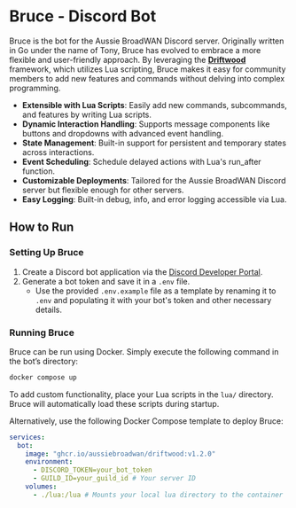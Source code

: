# Bruce - Discord Bot

Bruce is the bot for the Aussie BroadWAN Discord server. Originally written in Go under the name of Tony, Bruce has evolved to embrace a more flexible and user-friendly approach. By leveraging the **[Driftwood]** framework, which utilizes Lua scripting, Bruce makes it easy for community members to add new features and commands without delving into complex programming.

- **Extensible with Lua Scripts**: Easily add new commands, subcommands, and features by writing Lua scripts.
- **Dynamic Interaction Handling**: Supports message components like buttons and dropdowns with advanced event handling.
- **State Management**: Built-in support for persistent and temporary states across interactions.
- **Event Scheduling**: Schedule delayed actions with Lua's run_after function.
- **Customizable Deployments**: Tailored for the Aussie BroadWAN Discord server but flexible enough for other servers.
- **Easy Logging**: Built-in debug, info, and error logging accessible via Lua.

## How to Run

### Setting Up Bruce

1. Create a Discord bot application via the [Discord Developer Portal].
2. Generate a bot token and save it in a `.env` file.
    - Use the provided `.env.example` file as a template by renaming it to `.env` and populating it with your bot's token and other necessary details.

### Running Bruce

Bruce can be run using Docker. Simply execute the following command in the bot’s directory:

```bash
docker compose up
```

To add custom functionality, place your Lua scripts in the `lua/` directory. Bruce will automatically load these scripts during startup.

Alternatively, use the following Docker Compose template to deploy Bruce:

```yaml
services:
  bot:
    image: "ghcr.io/aussiebroadwan/driftwood:v1.2.0"
    environment:
      - DISCORD_TOKEN=your_bot_token
      - GUILD_ID=your_guild_id # Your server ID
    volumes:
      - ./lua:/lua # Mounts your local lua directory to the container
```

[Driftwood]: https://github.com/aussiebroadwan/driftwood
[Go]: https://go.dev/
[Discord Developer Portal]: https://discord.com/developers/docs/getting-started
